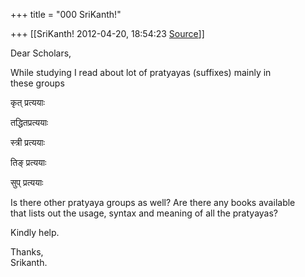 +++
title = "000 SriKanth!"

+++
[[SriKanth!	2012-04-20, 18:54:23 [Source](https://groups.google.com/g/samskrita/c/VT3rk-tTnyw)]]



Dear Scholars,

While studying I read about lot of pratyayas (suffixes) mainly in  
these groups

कृत् प्रत्ययाः

तद्धितप्रत्ययाः

स्त्री प्रत्ययाः

तिङ् प्रत्ययाः

सुप् प्रत्ययाः

Is there other pratyaya groups as well? Are there any books available  
that lists out the usage, syntax and meaning of all the pratyayas?

Kindly help.

Thanks,  
Srikanth.


